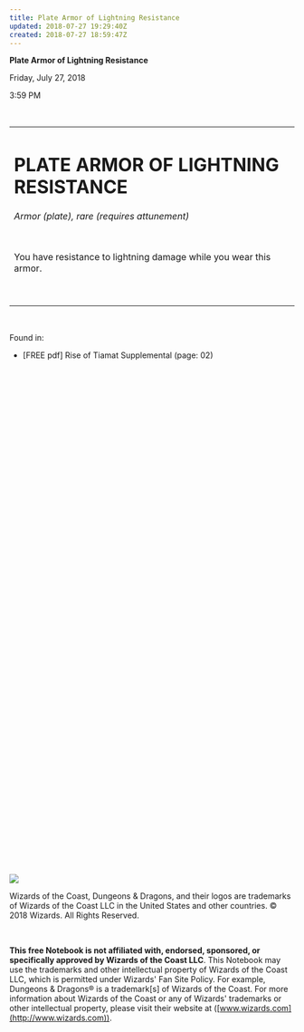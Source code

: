 ```yaml
---
title: Plate Armor of Lightning Resistance
updated: 2018-07-27 19:29:40Z
created: 2018-07-27 18:59:47Z
---
```


**Plate Armor of Lightning Resistance**

Friday, July 27, 2018

3:59 PM

 

<table><tbody><tr class="odd"><td><h1 id="plate-armor-of-lightning-resistance"><strong>PLATE ARMOR OF LIGHTNING RESISTANCE</strong></h1><p><em>Armor (plate), rare (requires attunement)</em></p><p> </p><p>You have resistance to lightning damage while you wear this armor.</p><p> </p></td></tr></tbody></table>

 

Found in:

-   \[FREE pdf\] Rise of Tiamat Supplemental (page: 02)

##  

 

 

 

 

 

 

 

 

 

 

 

 

 

 

 

 

 

 

 

 

 

 

 

 

 

 

 

![](tmp\media\image1.png)

Wizards of the Coast, Dungeons & Dragons, and their logos are trademarks of Wizards of the Coast LLC in the United States and other countries. © 2018 Wizards. All Rights Reserved.

 

**This free Notebook is not affiliated with, endorsed, sponsored, or specifically approved by Wizards of the Coast LLC**. This Notebook may use the trademarks and other intellectual property of Wizards of the Coast LLC, which is permitted under Wizards' Fan Site Policy. For example, Dungeons & Dragons® is a trademark\[s\] of Wizards of the Coast. For more information about Wizards of the Coast or any of Wizards' trademarks or other intellectual property, please visit their website at ([www.wizards.com](http://www.wizards.com)).
